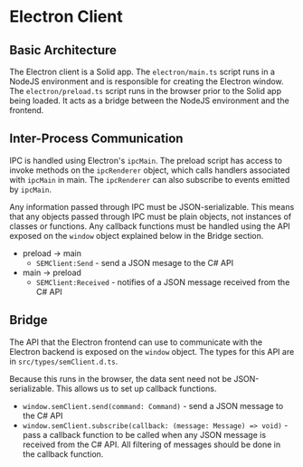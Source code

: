# Electron Client

## Basic Architecture

The Electron client is a Solid app. The `electron/main.ts` script runs in a NodeJS environment and is responsible for creating the Electron window. The `electron/preload.ts` script runs in the browser prior to the Solid app being loaded. It acts as a bridge between the NodeJS environment and the frontend.

## Inter-Process Communication

IPC is handled using Electron's `ipcMain`. The preload script has access to invoke methods on the `ipcRenderer` object, which calls handlers associated with `ipcMain` in main. The `ipcRenderer` can also subscribe to events emitted by `ipcMain`.

Any information passed through IPC must be JSON-serializable. This means that any objects passed through IPC must be plain objects, not instances of classes or functions. Any callback functions must be handled using the API exposed on the `window` object explained below in the Bridge section.

- preload -> main
  - `SEMClient:Send` - send a JSON mesage to the C# API
- main -> preload
  - `SEMClient:Received` - notifies of a JSON message received from the C# API

## Bridge

The API that the Electron frontend can use to communicate with the Electron backend is exposed on the `window` object. The types for this API are in `src/types/semClient.d.ts`.

Because this runs in the browser, the data sent need not be JSON-serializable. This allows us to set up callback functions.

- `window.semClient.send(command: Command)` - send a JSON message to the C# API
- `window.semClient.subscribe(callback: (message: Message) => void)` - pass a callback function to be called when any JSON message is received from the C# API. All filtering of messages should be done in the callback function.
